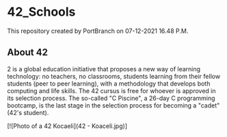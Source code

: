 # 42_Schools
This repository created by PortBranch on 07-12-2021 16.48 P.M.

## About 42

2 is a global education initiative that proposes a new way of learning technology: no teachers,
no classrooms, students learning from their fellow students (peer to peer learning), with a
methodology that develops both computing and life skills. The 42 cursus is free for whoever is
approved in its selection process. The so-called "C Piscine", a 26-day C programming bootcamp,
is the last stage in the selection process for becoming a "cadet" (42's student).

[![Photo of a 42 Kocaeli](42 - Koaceli.jpg)]
